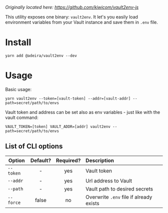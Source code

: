 _Originally located here: https://github.com/kiwicom/vault2env-js_

This utility exposes one binary: `vault2env`. It let's you easily load environment variables from your Vault instance and save them in `.env` file.

# Install

```
yarn add @adeira/vault2env --dev
```

# Usage

Basic usage:

```
yarn vault2env --token=[vault-token] --addr=[vault-addr] --path=secret/path/to/envs
```

Vault token and address can be set also as env variables - just like with the vault command:

```
VAULT_TOKEN=[token] VAULT_ADDR=[addr] vault2env --path=secret/path/to/envs
```

## List of CLI options

| Option    | Default? | Required? | Description                             |
| --------- | :------: | :-------: | :-------------------------------------- |
| `--token` |    -     |    yes    | Vault token                             |
| `--addr`  |    -     |    yes    | Url address to Vault                    |
| `--path`  |    -     |    yes    | Vault path to desired secrets           |
| `--force` |  false   |    no     | Overwrite `.env` file if already exists |
